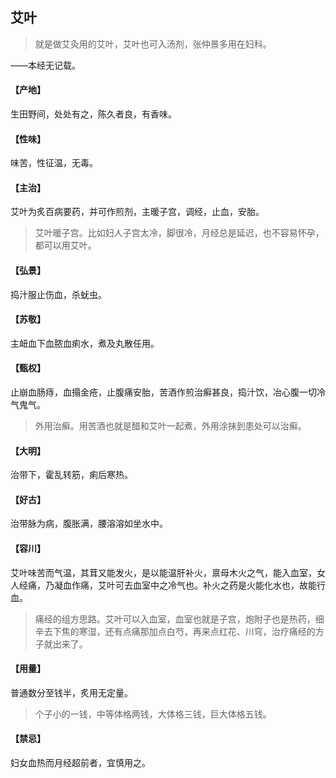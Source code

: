 ## 艾叶

> 就是做艾灸用的艾叶，艾叶也可入汤剂，张仲景多用在妇科。

——本经无记载。
#### 【产地】
生田野间，处处有之，陈久者良，有香味。
#### 【性味】
味苦，性征温，无毒。
#### 【主治】
艾叶为炙百病要药，并可作煎剂，主暖子宫，调经，止血，安胎。

> 艾叶暖子宫。比如妇人子宫太冷，脚很冷，月经总是延迟，也不容易怀孕，都可以用艾叶。

#### 【弘景】
捣汁服止伤血，杀蚘虫。
#### 【苏敬】
主衄血下血脓血痢水，煮及丸散任用。
#### 【甄权】
止崩血肠痔，血搨金疮，止腹痛安胎，苦酒作煎治癣甚良，捣汁饮，冶心腹一切冷气鬼气。

> 外用治癣。用苦酒也就是醋和艾叶一起煮，外用涂抹到患处可以治癣。

#### 【大明】
治带下，霍乱转筋，痢后寒热。
#### 【好古】
治带脉为病，腹胀满，腰溶溶如坐水中。
#### 【容川】
艾叶味苦而气温，其茸又能发火，是以能温肝补火，禀母木火之气，能入血室，女人经痛，乃凝血作痛，艾叶可去血室中之冷气也。补火之药是火能化水也，故能行血。

> 痛经的组方思路。艾叶可以入血室，血室也就是子宫，炮附子也是热药，细辛去下焦的寒湿，还有点痛那加点白芍，再来点红花、川穹，治疗痛经的方子就出来了。

#### 【用量】
普通数分至钱半，炙用无定量。

> 个子小的一钱，中等体格两钱，大体格三钱，巨大体格五钱。

#### 【禁忌】
妇女血热而月经超前者，宜慎用之。
